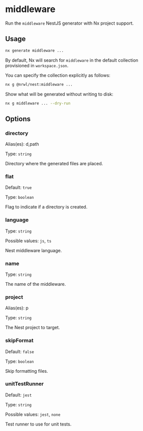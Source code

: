 # middleware

Run the `middleware` NestJS generator with Nx project support.

## Usage

```bash
nx generate middleware ...
```

By default, Nx will search for `middleware` in the default collection provisioned in `workspace.json`.

You can specify the collection explicitly as follows:

```bash
nx g @nrwl/nest:middleware ...
```

Show what will be generated without writing to disk:

```bash
nx g middleware ... --dry-run
```

## Options

### directory

Alias(es): d,path

Type: `string`

Directory where the generated files are placed.

### flat

Default: `true`

Type: `boolean`

Flag to indicate if a directory is created.

### language

Type: `string`

Possible values: `js`, `ts`

Nest middleware language.

### name

Type: `string`

The name of the middleware.

### project

Alias(es): p

Type: `string`

The Nest project to target.

### skipFormat

Default: `false`

Type: `boolean`

Skip formatting files.

### unitTestRunner

Default: `jest`

Type: `string`

Possible values: `jest`, `none`

Test runner to use for unit tests.
